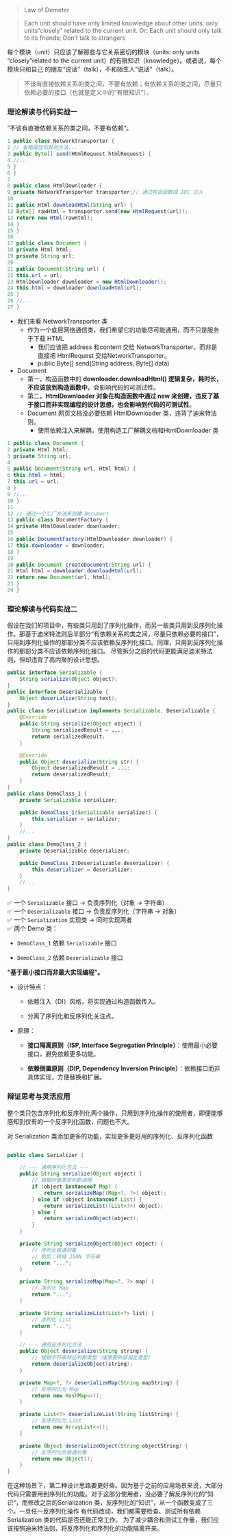 
 >Law of Demeter
 
 >Each unit should have only limited knowledge about other units: only units“closely” related to the current unit. Or: Each unit should only talk to its  friends; Don’t talk to strangers

每个模块（unit）只应该了解那些与它关系密切的模块（units: only units “closely”related to the current unit）的有限知识（knowledge）。或者说，每个模块只和自己
的朋友“说话”（talk），不和陌生人“说话”（talk）。

>不该有直接依赖关系的类之间，不要有依赖；有依赖关系的类之间，尽量只依赖必要的接口（也就是定义中的“有限知识”）。

### 理论解读与代码实战一

“不该有直接依赖关系的类之间，不要有依赖”。
```java
1 public class NetworkTransporter {
2 // 省略属性和其他方法...
3 public Byte[] send(HtmlRequest htmlRequest) {
4 //...
5 }
6 }
7
8 public class HtmlDownloader {
9 private NetworkTransporter transporter;// 通过构造函数或 IOC 注入
10
11 public Html downloadHtml(String url) {
12 Byte[] rawHtml = transporter.send(new HtmlRequest(url));
13 return new Html(rawHtml);
14 }
15 }
16
17 public class Document {
18 private Html html;
19 private String url;
20
21 public Document(String url) {
22 this.url = url;
23 HtmlDownloader downloader = new HtmlDownloader();
24 this.html = downloader.downloadHtml(url);
25 }
26 //...
27 }

```
- 我们来看 NetworkTransporter 类
	- 作为一个底层网络通信类，我们希望它的功能尽可能通用，而不只是服务于下载 HTML
		- 我们应该把 address 和content 交给 NetworkTransporter，而非是直接把 HtmlRequest 交给NetworkTransporter。
		- public Byte[] send(String address, Byte[] data)
- Document
	- 第一，构造函数中的 **downloader.downloadHtml() 逻辑复杂，耗时长，不应该放到构造函数中**，会影响代码的可测试性。
	- 第二，**HtmlDownloader 对象在构造函数中通过 new 来创建，违反了基于接口而非实现编程的设计思想，也会影响到代码的可测试性**。
	- Document 网页文档没必要依赖 HtmlDownloader 类，违背了迪米特法则。
		- 使用依赖注入来解耦，使用构造工厂解耦文档和HtmlDownloader 类
```java
1 public class Document {
2 private Html html;
3 private String url;
4
5 public Document(String url, Html html) {
6 this.html = html;
7 this.url = url;
8 }
9 //...
10 }
11
12 // 通过一个工厂方法来创建 Document
13 public class DocumentFactory {
14 private HtmlDownloader downloader;
15
16 public DocumentFactory(HtmlDownloader downloader) {
17 this.downloader = downloader;
18 }
19
20 public Document createDocument(String url) {
21 Html html = downloader.downloadHtml(url);
22 return new Document(url, html);
23 }
24 }

```

### 理论解读与代码实战二
假设在我们的项目中，有些类只用到了序列化操作，而另一些类只用到反序列化操作。那基于迪米特法则后半部分“有依赖关系的类之间，尽量只依赖必要的接口”，只用到序列化操作的那部分类不应该依赖反序列化接口。同理，只用到反序列化操作的那部分类不应该依赖序列化接口。
尽管拆分之后的代码更能满足迪米特法则，但却违背了高内聚的设计思想。
```java
public interface Serializable {
    String serialize(Object object);
}
public interface Deserializable {
    Object deserialize(String text);
}
public class Serialization implements Serializable, Deserializable {
    @Override
    public String serialize(Object object) {
        String serializedResult = ...;
        return serializedResult;
    }

    @Override
    public Object deserialize(String str) {
        Object deserializedResult = ...;
        return deserializedResult;
    }
}
public class DemoClass_1 {
    private Serializable serializer;

    public DemoClass_1(Serializable serializer) {
        this.serializer = serializer;
    }
    //...
}
public class DemoClass_2 {
    private Deserializable deserializer;

    public DemoClass_2(Deserializable deserializer) {
        this.deserializer = deserializer;
    }
    //...
}


```

✅ 一个 `Serializable` 接口 → 负责序列化（对象 → 字符串）  
✅ 一个 `Deserializable` 接口 → 负责反序列化（字符串 → 对象）  
✅ 一个 `Serialization` 实现类 → 同时实现两者  
✅ 两个 Demo 类：

- `DemoClass_1` 依赖 `Serializable` 接口
    
- `DemoClass_2` 依赖 `Deserializable` 接口

**“基于最小接口而非最大实现编程”。**
- 设计特点：
    
    - 依赖注入（DI）风格，将实现通过构造函数传入。
        
    - 分离了序列化和反序列化关注点。
        
- 原理：
    
    - **接口隔离原则（ISP, Interface Segregation Principle）**：使用最小必要接口，避免依赖更多功能。
        
    - **依赖倒置原则（DIP, Dependency Inversion Principle）**：依赖接口而非具体实现，方便替换和扩展。

### 辩证思考与灵活应用

整个类只包含序列化和反序列化两个操作，只用到序列化操作的使用者，即便能够感知到仅有的一个反序列化函数，问题也不大。

对 Serialization 类添加更多的功能，实现更多更好用的序列化、反序列化函数
```java

public class Serializer {

    // --- 通用序列化方法 ---
    public String serialize(Object object) {
        // 根据对象类型判断调用
        if (object instanceof Map) {
            return serializeMap((Map<?, ?>) object);
        } else if (object instanceof List) {
            return serializeList((List<?>) object);
        } else {
            return serializeObject(object);
        }
    }

    private String serializeObject(Object object) {
        // 序列化普通对象
        // 例如：转成 JSON 字符串
        return "...";
    }

    private String serializeMap(Map<?, ?> map) {
        // 序列化 Map
        return "...";
    }

    private String serializeList(List<?> list) {
        // 序列化 List
        return "...";
    }

    // --- 通用反序列化方法 ---
    public Object deserialize(String string) {
        // 根据字符串特征判断类型（或需要外部指定类型）
        return deserializeObject(string);
    }

    private Map<?, ?> deserializeMap(String mapString) {
        // 反序列化为 Map
        return new HashMap<>();
    }

    private List<?> deserializeList(String listString) {
        // 反序列化为 List
        return new ArrayList<>();
    }

    private Object deserializeObject(String objectString) {
        // 反序列化为普通对象
        return new Object();
    }
}

```

在这种场景下，第二种设计思路要更好些。因为基于之前的应用场景来说，大部分代码只需要用到序列化的功能。对于这部分使用者，没必要了解反序列化的“知识”，而修改之后的Serialization 类，反序列化的“知识”，从一个函数变成了三个。一旦任一反序列化操作
有代码改动，我们都需要检查、测试所有依赖 Serialization 类的代码是否还能正常工作。
为了减少耦合和测试工作量，我们应该按照迪米特法则，将反序列化和序列化的功能隔离开来。